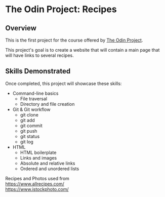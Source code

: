 # The Odin Project: Recipes

## Overview

This is the first project for the course offered by [The Odin Project](https://www.theodinproject.com/).

This project's goal is to create a website that will contain a main page that will have links to several recipes.

## Skills Demonstrated

Once completed, this project will showcase these skills:
* Command-line basics
    * File traversal
    * Directory and file creation
* Git & Git workflow
    * git clone
    * git add
    * git commit
    * git push
    * git status
    * git log
* HTML
    * HTML boilerplate
    * Links and images
    * Absolute and relative links
    * Ordered and unordered lists

Recipes and Photos used from  
https://www.allrecipes.com/  
https://www.istockphoto.com/
